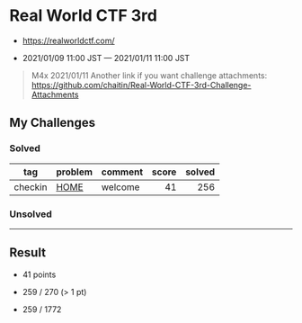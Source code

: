 # Real World CTF 3rd

* https://realworldctf.com/

* 2021/01/09 11:00 JST — 2021/01/11 11:00 JST

> M4x 2021/01/11
> Another link if you want challenge attachments: https://github.com/chaitin/Real-World-CTF-3rd-Challenge-Attachments

## My Challenges

### Solved

| tag     | problem      | comment | score | solved |
| ------- | ------------ | ------- | ----: | -----: |
| checkin | [HOME](HOME) | welcome | 41    | 256    |

### Unsolved

---

## Result

* 41 points

* 259 / 270 (> 1 pt)

* 259 / 1772